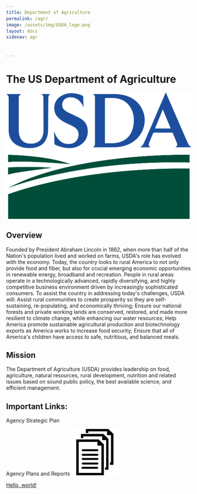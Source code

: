 ```yaml
---
title: Department of Agriculture
permalink: /agr/
image: /assets/img/USDA_logo.png
layout: docs
sidenav: agr


---
```


# The US Department of Agriculture 
![alt text](https://raw.githubusercontent.com/AminPIC/playgroundsite/master/assets/img/USDA_logo.png)
## Overview

Founded by President Abraham Lincoln in 1862, when more than half of the Nation's population lived and worked on farms, USDA's role has evolved with the economy.  Today, the country looks to rural America to not only provide food and fiber, but also for crucial emerging economic opportunities in renewable energy, broadband and recreation.  People in rural areas operate in a technologically advanced, rapidly diversifying, and highly competitive business environment driven by increasingly sophisticated consumers.  To assist the country in addressing today's challenges, USDA will: Assist rural communities to create prosperity so they are self-sustaining, re-populating, and economically thriving; Ensure our national forests and private working lands are conserved, restored, and made more resilient to climate change, while enhancing our water resources; Help America promote sustainable agricultural production and biotechnology exports as America works to increase food security; Ensure that all of America's children have access to safe, nutritious, and balanced meals.

## Mission

The Department of Agriculture (USDA) provides leadership on food, agriculture, natural resources, rural development, nutrition and related issues based on sound public policy, the best available science, and efficient management.

## Important Links:

Agency Strategic Plan

<a href="https://raw.githubusercontent.com/AminPIC/playgroundsite/master/assets/img/Trsy%20Strategic%20Plan%20Working%20Draft_OMBSubmission_2017-09-11.pdf" target="_blank"  src="https://raw.githubusercontent.com/AminPIC/playgroundsite/master/assets/img/document_image.png"/>
</a>

Agency Plans and Reports
[ ![Agency Plans and Reports](https://raw.githubusercontent.com/AminPIC/playgroundsite/master/assets/img/document_image.png)](https://raw.githubusercontent.com/AminPIC/playgroundsite/master/assets/img/Trsy%20Strategic%20Plan%20Working%20Draft_OMBSubmission_2017-09-11.pdf)


<a href="https://raw.githubusercontent.com/AminPIC/playgroundsite/master/assets/img/USDA_logo.png" target="_blank">Hello, world!</a>
